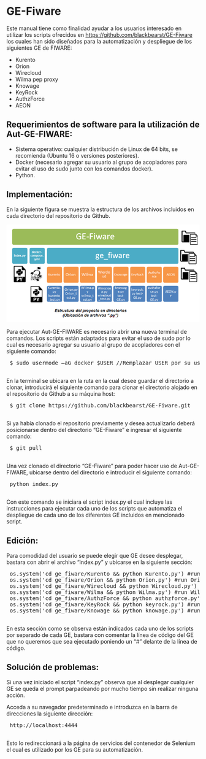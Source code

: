 GE-Fiware
=========
Este manual tiene como finalidad ayudar a los usuarios interesado en utilizar los scripts ofrecidos en https://github.com/blackbearst/GE-Fiware los cuales han sido diseñados para la automatización y despliegue de los siguientes GE de FIWARE:
-	Kurento
-	Orion
-	Wirecloud
-	Wilma pep proxy
-	Knowage
-	KeyRock
-	AuthzForce
-	AEON
## Requerimientos de software para la utilización de Aut-GE-FIWARE:
-	Sistema operativo: cualquier distribución de Linux de 64 bits, se recomienda (Ubuntu 16 o versiones posteriores).
-	Docker (necesario agregar su usuario al grupo de acopladores para evitar el uso de sudo junto con los comandos docker).
-	Python.
## Implementación:
En la siguiente figura se  muestra la estructura de los archivos incluidos en cada directorio del repositorio de Github.
<p align="center">
  <a>
   <img src="extras/img/1_estructura_proyecto.png">
  </a>
</p>
Para ejecutar Aut-GE-FIWARE es necesario abrir una nueva terminal de comandos. 
Los scripts están adaptados para evitar el uso de sudo por lo cual es necesario agregar su usuario al grupo de acopladores con el siguiente comando:
 <pre>
 $ sudo usermode –aG docker $USER //Remplazar USER por su usario.
 </pre>

En la terminal se ubicara en la ruta en la cual desee guardar el directorio a clonar, introducirá el siguiente comando para clonar el directorio alojado en el repositorio de Github  a su máquina host:
 <pre>
 $ git clone https://github.com/blackbearst/GE-Fiware.git
 </pre>

Si ya había clonado el repositorio previamente y desea actualizarlo deberá posicionarse dentro del directorio “GE-Fiware” e ingresar el siguiente comando:
 <pre>
 $ git pull
 </pre>

Una vez clonado el directorio “GE-Fiware” para poder hacer uso de Aut-GE-FIWARE, ubicarse dentro del directorio e introducir el siguiente comando:
 <pre>
 python index.py
 </pre>
Con este comando se iniciara el script index.py el cual incluye las instrucciones para ejecutar cada uno de los scripts que automatiza el despliegue de cada uno de los diferentes GE incluidos en mencionado script.

## Edición:
Para comodidad del usuario se puede elegir que GE desee desplegar, bastara con abrir el archivo “index.py” y ubicarse en la siguiente sección:

 <pre>
 os.system('cd ge_fiware/Kurento && python Kurento.py') #run KMS
 os.system('cd ge_fiware/Orion && python Orion.py') #run Orion
 os.system('cd ge_fiware/Wirecloud && python Wirecloud.py') #run Wirecloud
 os.system('cd ge_fiware/Wilma && python Wilma.py') #run Wilma
 os.system('cd ge_fiware/AuthzForce && python authzforce.py') #run AuthzForce
 os.system('cd ge_fiware/KeyRock && python keyrock.py') #run KeyRock
 os.system('cd ge_fiware/Knowage && python knowage.py') #run Knowage
 </pre>
En esta sección como se observa están indicados cada uno de los scripts por separado de cada GE, bastara con comentar la línea de código del GE que no queremos que sea ejecutado poniendo un “#” delante de la línea de código.

## Solución de problemas:
Si una vez iniciado el script “index.py” observa que al desplegar cualquier GE se queda el prompt parpadeando por mucho tiempo sin realizar ninguna acción.

Acceda a su navegador predeterminado e introduzca en la barra de direcciones la siguiente dirección: 
 <pre>
 http://localhost:4444
 </pre>
Esto lo redireccionará a la página de servicios del contenedor de Selenium el cual es utilizado por los GE para su automatización.


